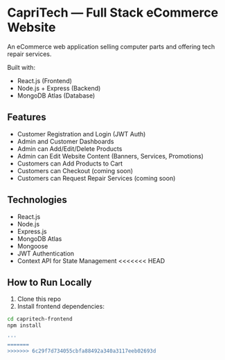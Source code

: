 # CapriTech — Full Stack eCommerce Website

An eCommerce web application selling computer parts and offering tech repair services.

Built with:
- React.js (Frontend)
- Node.js + Express (Backend)
- MongoDB Atlas (Database)

## Features

- Customer Registration and Login (JWT Auth)
- Admin and Customer Dashboards
- Admin can Add/Edit/Delete Products
- Admin can Edit Website Content (Banners, Services, Promotions)
- Customers can Add Products to Cart
- Customers can Checkout (coming soon)
- Customers can Request Repair Services (coming soon)

## Technologies

- React.js
- Node.js
- Express.js
- MongoDB Atlas
- Mongoose
- JWT Authentication
- Context API for State Management
<<<<<<< HEAD

## How to Run Locally

1. Clone this repo
2. Install frontend dependencies:

```bash
cd capritech-frontend
npm install

'''
=======
>>>>>>> 6c29f7d734055cbfa88492a340a3117eeb02693d
